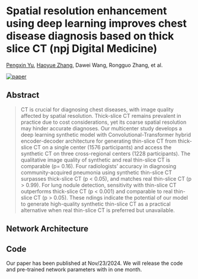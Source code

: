 # Spatial resolution enhancement using deep learning improves chest disease diagnosis based on thick slice CT (npj Digital Medicine)
[Pengxin Yu](https://github.com/smilenaxx/), [Haoyue Zhang](https://github.com/zhanghaoyue), Dawei Wang, Rongguo Zhang, et al.

[![paper](https://img.shields.io/badge/npj_Digital_Medicine-Paper-green)](https://www.nature.com/articles/s41746-024-01338-8)

## Abstract
> CT is crucial for diagnosing chest diseases, with image quality affected by spatial resolution. Thick-slice CT remains prevalent in practice due to cost considerations, yet its coarse spatial resolution may hinder accurate diagnoses. Our multicenter study develops a deep learning synthetic model with Convolutional-Transformer hybrid encoder-decoder architecture for generating thin-slice CT from thick-slice CT on a single center (1576 participants) and access the synthetic CT on three cross-regional centers (1228 participants). The qualitative image quality of synthetic and real thin-slice CT is comparable (p= 0.16). Four radiologists’ accuracy in diagnosing community-acquired pneumonia using synthetic thin-slice CT surpasses thick-slice CT (p < 0.05), and matches real thin-slice CT (p > 0.99). For lung nodule detection, sensitivity with thin-slice CT outperforms thick-slice CT (p < 0.001) and comparable to real thin-slice CT (p > 0.05). These ndings indicate the potential of our model to generate high-quality synthetic thin-slice CT as a practical alternative when real thin-slice CT is preferred but unavailable.

## Network Architecture


## Code
Our paper has been published at Nov/23/2024. We will release the code and pre-trained network parameters with in one month.
